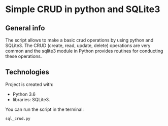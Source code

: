 # Simple CRUD in python and SQLite3

## General info
The script allows to make a basic crud operations by using python and SQLite3. The CRUD (create, read, update, delete) operations are very common and the sqlite3 module in Python provides routines for conducting these operations.

## Technologies
Project is created with:

- Python 3.6
- libraries: SQLite3.

You can run the script in the terminal:

    sql_crud.py 
